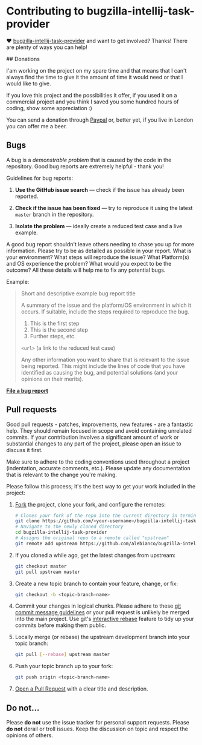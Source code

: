 # Contributing to bugzilla-intellij-task-provider

♥ [bugzilla-intellij-task-provider](https://github.com/alebianco/bugzilla-intellij-task-provider) and want to get involved?
Thanks! There are plenty of ways you can help!

## Donations

I'am working on the project on my spare time and that means that I can't always find the time to give it the amount of time it would need or that I would like to give.

If you love this project and the possibilities it offer, if you used it on a commercial project and you think I saved you some hundred hours of coding, show some appreciation :)

You can send a donation through [Paypal](https://www.paypal.com/cgi-bin/webscr?cmd=_donations&business=cyberpunk82%40gmail%2ecom&lc=IT&currency_code=EUR&bn=PP%2dDonationsBF%3abtn_donate_SM%2egif%3aNonHosted) or, better yet, if you live in London you can offer me a beer.

## Bugs

A bug is a _demonstrable problem_ that is caused by the code in the
repository. Good bug reports are extremely helpful - thank you!

Guidelines for bug reports:

1. **Use the GitHub issue search** &mdash; check if the issue has already been
   reported.

2. **Check if the issue has been fixed** &mdash; try to reproduce it using the
   latest `master` branch in the repository.

3. **Isolate the problem** &mdash; ideally create a reduced test
   case and a live example.

A good bug report shouldn't leave others needing to chase you up for more
information. Please try to be as detailed as possible in your report. What is
your environment? What steps will reproduce the issue? What Platform(s) and OS
experience the problem? What would you expect to be the outcome? All these
details will help me to fix any potential bugs.

Example:

> Short and descriptive example bug report title
>
> A summary of the issue and the platform/OS environment in which it occurs. If
> suitable, include the steps required to reproduce the bug.
>
> 1. This is the first step
> 2. This is the second step
> 3. Further steps, etc.
>
> `<url>` (a link to the reduced test case)
>
> Any other information you want to share that is relevant to the issue being
> reported. This might include the lines of code that you have identified as
> causing the bug, and potential solutions (and your opinions on their
> merits).

**[File a bug report](https://github.com/alebianco/bugzilla-intellij-task-provider/issues/)**


## Pull requests

Good pull requests - patches, improvements, new features - are a fantastic
help. They should remain focused in scope and avoid containing unrelated
commits. If your contribution involves a significant amount of work or substantial
changes to any part of the project, please open an issue to discuss it first.

Make sure to adhere to the coding conventions used throughout a project
(indentation, accurate comments, etc.). Please update any documentation that is
relevant to the change you're making.

Please follow this process; it's the best way to get your work included in the
project:

1. [Fork](http://help.github.com/fork-a-repo/) the project, clone your fork,
   and configure the remotes:

   ```bash
   # Clones your fork of the repo into the current directory in terminal
   git clone https://github.com/<your-username>/bugzilla-intellij-task-provider.git
   # Navigate to the newly cloned directory
   cd bugzilla-intellij-task-provider
   # Assigns the original repo to a remote called "upstream"
   git remote add upstream https://github.com/alebianco/bugzilla-intellij-task-provider.git
   ```

2. If you cloned a while ago, get the latest changes from upstream:

   ```bash
   git checkout master
   git pull upstream master
   ```

3. Create a new topic branch to contain your feature, change, or fix:

   ```bash
   git checkout -b <topic-branch-name>
   ```

4. Commit your changes in logical chunks. Please adhere to these [git commit
   message
   guidelines](http://tbaggery.com/2008/04/19/a-note-about-git-commit-messages.html)
   or your pull request is unlikely be merged into the main project. Use git's
   [interactive rebase](https://help.github.com/articles/interactive-rebase)
   feature to tidy up your commits before making them public.

5. Locally merge (or rebase) the upstream development branch into your topic branch:

   ```bash
   git pull [--rebase] upstream master
   ```

6. Push your topic branch up to your fork:

   ```bash
   git push origin <topic-branch-name>
   ```

10. [Open a Pull Request](https://help.github.com/articles/using-pull-requests) with a
    clear title and description.


## Do not…

Please **do not** use the issue tracker for personal support requests.
Please **do not** derail or troll issues. Keep the discussion on topic and respect the opinions of others.